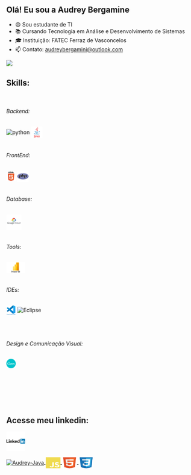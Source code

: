 
## Olá! Eu sou a Audrey Bergamine

- 😄 Sou estudante de TI
- 📚 Cursando Tecnologia em Análise e Desenvolvimento de Sistemas
- 🎓 Instituição: FATEC Ferraz de Vasconcelos
- 📫 Contato: audreybergamini@outlook.com

<div>
  <ahref="https://github.com/AudreyBergamine">
  <img heigh="180em" src="https://github-readme-stats.vercel.app/api?username=AudreyBergamine&show_icons=true&theme=dracula&include_all_commits=true&count_private=true"/>
</div>
  
   
  
  
## Skills: 
<div style="display: inline_block" align="left"><br>
<h6>Backend: </h6>
<img align="center" alt="python" width="5%" src="https://cdn.jsdelivr.net/gh/devicons/devicon/icons/python/python-original.svg"/>    
<img align="center" alt="Java" width="6%" src="https://github.com/devicons/devicon/blob/v2.15.1/icons/java/java-original-wordmark.svg"/>  
</br></br>
  
<h6>FrontEnd: </h6>
<img align="center" alt="HTML5" width="5%" src="https://github.com/devicons/devicon/blob/v2.15.1/icons/html5/html5-original-wordmark.svg"/>
<img align="center" alt="PHP" width="6%" src="https://github.com/devicons/devicon/blob/v2.15.1/icons/php/php-original.svg"/>
</br></br>
  
<h6>Database: </h6> 

<img align="center" alt="GoogleCloud" width="8%" src="https://github.com/devicons/devicon/blob/master/icons/googlecloud/googlecloud-original-wordmark.svg"/>
</br></br>
  
<h6>Tools: </h6>
<img align="center" alt="PowerBI" width="10%" src="https://github.com/AudreyBergamine/AudreyBergamine/blob/main/Power-BI-Symbol.png"/>
</br></br>
  
<h6>IDEs: </h6>
<img align="center" alt="VSCode" width="5%" src="https://github.com/devicons/devicon/blob/master/icons/vscode/vscode-original-wordmark.svg"/>        
<img align="center" alt="Eclipse" width="9%" src="https://camo.githubusercontent.com/5395fa328395998163ba3ae03e20eb6cd633c2535f4149cc6b2f5fa40113ecaf/68747470733a2f2f696d672e736869656c64732e696f2f62616467652f2d45636c697073652d3243323235353f7374796c653d666c61742d737175617265266c6f676f3d65636c69707365266c6f676f436f6c6f723d7768697465"/>

</br></br>

<h6>Design e Comunicação Visual: </h6>
<img align="center" alt="Canva" width="5%" src="https://github.com/devicons/devicon/blob/master/icons/canva/canva-original.svg"/>

</br></br>

</div>
  
</br></br>
  
   
## Acesse meu linkedin:
<div style="display: inline_block" align="left">
<a href="https://www.linkedin.com/in/audrey-bergamine-a44b9325a/" target="blank"><img align="center" alt="linkedin" width="10%" src="https://github.com/devicons/devicon/blob/master/icons/linkedin/linkedin-original-wordmark.svg"/>

</div>


<!--
<div>
  <a href="https://github.com/AudreyBergamine">
    <img height="180em" src="https://github-readme-stats.vercel.app/api?username=deividferreirac&show_icons=true&theme=dark_all_commits=true&count_private=true"/>
    <img height="180em" src="https://github-readme-stats.vercel.app/api/top-langs/?username=deividferreirac&layout=compact&langs_count=7&theme=dark"/>
  </a>
</div>
-->
	
<div style="display: inline_block"><br>
	<img align="center" alt="Audrey-Java" height="30" width="40" 
	<img src="https://cdn.jsdelivr.net/gh/devicons/devicon/icons/java/java-original-wordmark.svg" />
  <img align="center" alt="Deivid-Js" height="30" width="40" src="https://raw.githubusercontent.com/devicons/devicon/master/icons/javascript/javascript-plain.svg">
  <img align="center" alt="Deivid-Ht" height="30" width="40" src="https://raw.githubusercontent.com/devicons/devicon/master/icons/html5/html5-original.svg">
  <img align="center" alt="Deivid-CSS" height="30" width="40" src="https://raw.githubusercontent.com/devicons/devicon/master/icons/css3/css3-original.svg">

#
